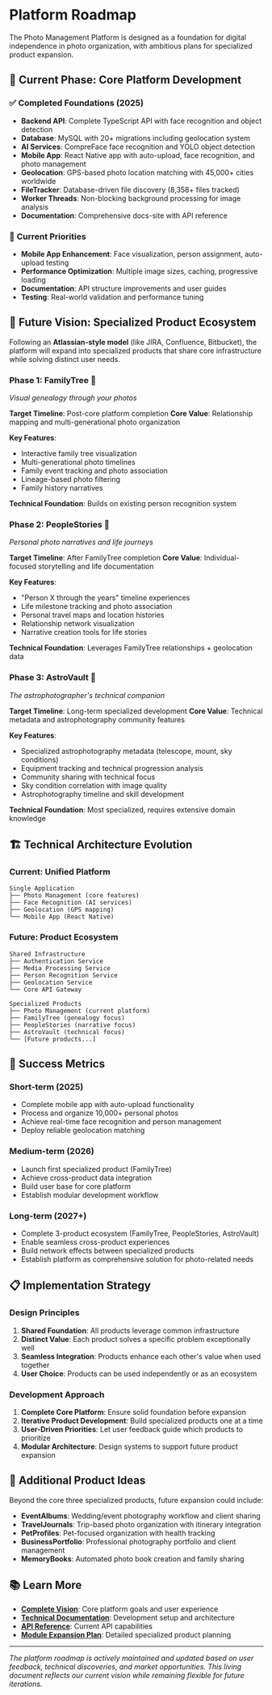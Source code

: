 # Platform Roadmap

The Photo Management Platform is designed as a foundation for digital independence in photo organization, with ambitious plans for specialized product expansion.

## 🎯 **Current Phase: Core Platform Development**

### ✅ **Completed Foundations (2025)**
- **Backend API**: Complete TypeScript API with face recognition and object detection
- **Database**: MySQL with 20+ migrations including geolocation system
- **AI Services**: CompreFace face recognition and YOLO object detection
- **Mobile App**: React Native app with auto-upload, face recognition, and photo management
- **Geolocation**: GPS-based photo location matching with 45,000+ cities worldwide
- **FileTracker**: Database-driven file discovery (8,358+ files tracked)
- **Worker Threads**: Non-blocking background processing for image analysis
- **Documentation**: Comprehensive docs-site with API reference

### 🔄 **Current Priorities**
- **Mobile App Enhancement**: Face visualization, person assignment, auto-upload testing
- **Performance Optimization**: Multiple image sizes, caching, progressive loading
- **Documentation**: API structure improvements and user guides
- **Testing**: Real-world validation and performance tuning

## 🚀 **Future Vision: Specialized Product Ecosystem**

Following an **Atlassian-style model** (like JIRA, Confluence, Bitbucket), the platform will expand into specialized products that share core infrastructure while solving distinct user needs.

### **Phase 1: FamilyTree** 🌳
*Visual genealogy through your photos*

**Target Timeline**: Post-core platform completion
**Core Value**: Relationship mapping and multi-generational photo organization

**Key Features**:
- Interactive family tree visualization
- Multi-generational photo timelines  
- Family event tracking and photo association
- Lineage-based photo filtering
- Family history narratives

**Technical Foundation**: Builds on existing person recognition system

### **Phase 2: PeopleStories** 👤
*Personal photo narratives and life journeys*

**Target Timeline**: After FamilyTree completion
**Core Value**: Individual-focused storytelling and life documentation

**Key Features**:
- "Person X through the years" timeline experiences
- Life milestone tracking and photo association
- Personal travel maps and location histories
- Relationship network visualization
- Narrative creation tools for life stories

**Technical Foundation**: Leverages FamilyTree relationships + geolocation data

### **Phase 3: AstroVault** 📡
*The astrophotographer's technical companion*

**Target Timeline**: Long-term specialized development
**Core Value**: Technical metadata and astrophotography community features

**Key Features**:
- Specialized astrophotography metadata (telescope, mount, sky conditions)
- Equipment tracking and technical progression analysis
- Community sharing with technical focus
- Sky condition correlation with image quality
- Astrophotography timeline and skill development

**Technical Foundation**: Most specialized, requires extensive domain knowledge

## 🏗️ **Technical Architecture Evolution**

### **Current: Unified Platform**
```
Single Application
├── Photo Management (core features)
├── Face Recognition (AI services)
├── Geolocation (GPS mapping)
└── Mobile App (React Native)
```

### **Future: Product Ecosystem**
```
Shared Infrastructure
├── Authentication Service
├── Media Processing Service  
├── Person Recognition Service
├── Geolocation Service
└── Core API Gateway

Specialized Products
├── Photo Management (current platform)
├── FamilyTree (genealogy focus)
├── PeopleStories (narrative focus)
├── AstroVault (technical focus)
└── [Future products...]
```

## 🎯 **Success Metrics**

### **Short-term (2025)**
- Complete mobile app with auto-upload functionality
- Process and organize 10,000+ personal photos
- Achieve real-time face recognition and person management
- Deploy reliable geolocation matching

### **Medium-term (2026)**
- Launch first specialized product (FamilyTree)
- Achieve cross-product data integration
- Build user base for core platform
- Establish modular development workflow

### **Long-term (2027+)**
- Complete 3-product ecosystem (FamilyTree, PeopleStories, AstroVault)
- Enable seamless cross-product experiences
- Build network effects between specialized products
- Establish platform as comprehensive solution for photo-related needs

## 📋 **Implementation Strategy**

### **Design Principles**
1. **Shared Foundation**: All products leverage common infrastructure
2. **Distinct Value**: Each product solves a specific problem exceptionally well
3. **Seamless Integration**: Products enhance each other's value when used together
4. **User Choice**: Products can be used independently or as an ecosystem

### **Development Approach**
1. **Complete Core Platform**: Ensure solid foundation before expansion
2. **Iterative Product Development**: Build specialized products one at a time
3. **User-Driven Priorities**: Let user feedback guide which products to prioritize
4. **Modular Architecture**: Design systems to support future product expansion

## 🔮 **Additional Product Ideas**

Beyond the core three specialized products, future expansion could include:

- **EventAlbums**: Wedding/event photography workflow and client sharing
- **TravelJournals**: Trip-based photo organization with itinerary integration  
- **PetProfiles**: Pet-focused organization with health tracking
- **BusinessPortfolio**: Professional photography portfolio and client management
- **MemoryBooks**: Automated photo book creation and family sharing

## 📚 **Learn More**

- **[Complete Vision](/docs/intro)**: Core platform goals and user experience
- **[Technical Documentation](/docs/development/setup)**: Development setup and architecture
- **[API Reference](/docs/api/introduction)**: Current API capabilities
- **[Module Expansion Plan](https://github.com/OpenPhotoAlbum/photo-process/blob/main/MODULE_EXPANSION.md)**: Detailed specialized product planning

---

*The platform roadmap is actively maintained and updated based on user feedback, technical discoveries, and market opportunities. This living document reflects our current vision while remaining flexible for future iterations.*